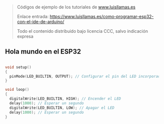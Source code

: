 > Códigos de ejemplo de los tutoriales de www.luisllamas.es
>
> Enlace entrada: https://www.luisllamas.es/como-programar-esp32-con-el-ide-de-arduino/
>
> Todo el contenido distribuido bajo licencia CCC, salvo indicación expresa


## Hola mundo en el ESP32
```cpp
void setup()
{
  pinMode(LED_BUILTIN, OUTPUT); // Configurar el pin del LED incorporado como salida
}

void loop()
{
  digitalWrite(LED_BUILTIN, HIGH); // Encender el LED
  delay(1000); // Esperar un segundo
  digitalWrite(LED_BUILTIN, LOW); // Apagar el LED
  delay(1000); // Esperar un segundo
}
```


